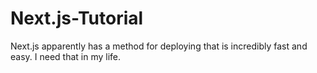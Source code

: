 # Next.js-Tutorial


Next.js apparently has a method for deploying that is incredibly fast and easy.  I need that in my life.